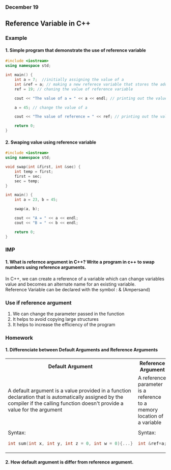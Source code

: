 ### December 19

## Reference Variable in C++

### Example


#### 1. Simple program that demonstrate the use of reference variable
```cpp
#include <iostream>
using namespace std;

int main() {
    int a = 7;  //initially assigning the value of a
    int &ref = a; // making a new referece variable that stores the addr of a
    ref = 19; // chaning the value of reference variable 

    cout << "The value of a = " << a << endl; // printing out the value of a

    a = 45; // change the value of a 

    cout << "The value of reference = " << ref; // printing out the value of reference variable

    return 0;
}
```

#### 2. Swaping value using reference variable

```cpp
#include <iostream>
using namespace std;

void swap(int &first, int &sec) {
    int temp = first;
    first = sec;
    sec = temp;
}

int main() {
    int a = 23, b = 45;

    swap(a, b);

    cout << "A = " << a << endl;
    cout << "B = " << b << endl;

    return 0;
}
```

### IMP
#### 1. What is refernce argument in C++? Write a program in c++ to swap numbers using reference arguments.  

In C++, we can create a reference of a variable which can change variables value and becomes an alternate name for an existing variable. <br>
Reference Variable can be declared with the symbol : & (Ampersand)

### Use if reference argument
1. We can change the parameter passed in the function
1. It helps to avoid copying large structures
1. It helps to increase the efficiency of the program 

### Homework

#### 1. Differenciate between Default Arguments and Reference Arguments

<table width="100%">
<tr><th width="50%">Default Argument</th><th width="50%">Reference Argument</th></tr>
<tr>
<td width="50%"> A default argument is a value provided in a function declaration that is automatically assigned by the compiler if the calling function doesn't provide a value for the argument </td>
<td width="50%"> A reference parameter is a reference to a memory location of a variable </td>
</tr>
<tr>
<td width="50%"></td>
<td width="50%"></td>
</tr>
<tr>
<td width="50%">
Syntax:

```cpp
int sum(int x, int y, int z = 0, int w = 0){...}
```
</td>
<td width="50%">
Syntax:

```cpp
int &ref=a;
```
</td>
</tr>
</table>

#### 2. How default argument is differ from reference argument.





